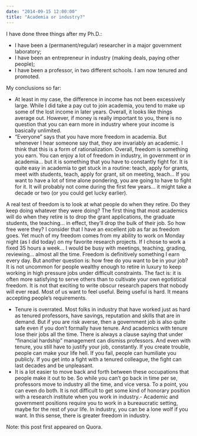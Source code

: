 ```yaml
---
date: "2014-09-15 12:00:00"
title: "Academia or industry?"
---
```




I have done three things after my Ph.D.:
- I have been a (permanent/regular) researcher in a major government laboratory;
- I have been an entrepreneur in industry (making deals, paying other people);
- I have been a professor, in two different schools. I am now tenured and promoted.


My conclusions so far:

- At least in my case, the difference in income has not been excessively large. While I did take a pay cut to join academia, you tend to make up some of the lost income in later years. Overall, it looks like things average out. However, if money is really important to you, there is no question that you can earn more in industry where your income is basically unlimited.
- &ldquo;Everyone&rdquo; says that you have more freedom in academia. But whenever I hear someone say that, they are invariably an academic. I think that this is a form of rationalization. Overall, freedom is something you earn. You can enjoy a lot of freedom in industry, in government or in academia&hellip; but it is something that you have to constantly fight for. It is quite easy in academia to get stuck in a routine: teach, apply for grants, meet with students, teach, apply for grant, sit on meeting, teach&hellip; If you want to have a lot of time alone pondering, you are going to have to fight for it. It will probably not come during the first few years&hellip; it might take a decade or two (or you could get lucky earlier).

 A real test of freedom is to look at what people do when they retire. Do they keep doing whatever they were doing? The first thing that most academics will do when they retire is to drop the grant applications, the graduate students, the teaching&hellip; in effect, they&rsquo;ll drop the bulk of their job. So how free were they?
I consider that I have an excellent job as far as freedom goes. Yet much of my freedom comes from my ability to work on Monday night (as I did today) on my favorite research projects. If I chose to work a fixed 35 hours a week&hellip; I would be busy with meetings, teaching, grading, reviewing&hellip; almost all the time. Freedom is definitively something I earn every day.
But another question is: how free do you want to be in your job? It is not uncommon for people wealthy enough to retire in luxury to keep working in high pressure jobs under difficult constraints. The fact is: it is often more satisfying to serve others than to cultivate your own egotistical freedom.
It is not that exciting to write obscur research papers that nobody will ever read. Most of us want to feel useful. Being useful is hard. It means accepting people&rsquo;s requirements.
- Tenure is overrated. Most folks in industry that have worked just as hard as tenured professors, have savings, reputation and skills that are in demand. But if you are risk averse, then a government job is also quite safe even if you don&rsquo;t formally have tenure. And academics with tenure lose their jobs all the time. There is always a clause saying that under &ldquo;financial hardship&rdquo; management can dismiss professors. And even with tenure, you still have to justify your job, constantly. If you create trouble, people can make your life hell. If you fail, people can humiliate you publicly. If you get into a fight with a tenured colleague, the fight can last decades and be unpleasant.
- It is a lot easier to move back and forth between these occupations that people make it out to be. So while you can&rsquo;t go back in time per se, professors move to industry all the time, and vice versa. To a point, you can even do both. It is not difficult to get some kind of honorary position with a research institute when you work in industry.- Academic and government positions require you to work in a bureaucratic setting, maybe for the rest of your life. In industry, you can be a lone wolf if you want. In this sense, there is greater freedom in industry.


Note: this post first appeared on Quora.


